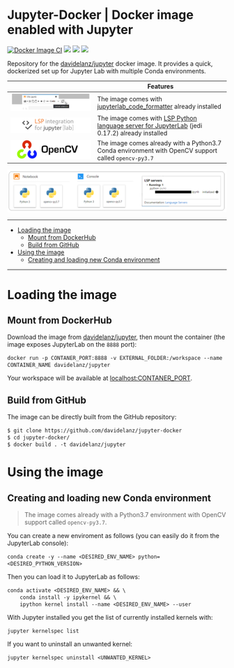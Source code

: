 # Jupyter-Docker | Docker image enabled with Jupyter

[![Docker Image CI](https://github.com/Davidelanz/jupyter-docker/actions/workflows/docker-image.yml/badge.svg)](https://github.com/Davidelanz/jupyter-docker/actions/workflows/docker-image.yml)
[![](https://img.shields.io/badge/Ubuntu-20.04-orange)](https://releases.ubuntu.com/20.04/)
[![](https://img.shields.io/badge/Python-3.8.2-yellow)](https://www.python.org/downloads/release/python-382/)
[![](https://img.shields.io/badge/MiniConda-yes-green)](https://docs.conda.io/en/latest/miniconda.html)

Repository for the [davidelanz/jupyter](https://hub.docker.com/r/davidelanz/jupyter) docker image. 
It provides a quick, dockerized set up for Jupyter Lab with multiple Conda environments.

|   | Features  |
|---|---|
| [![](https://raw.githubusercontent.com/Davidelanz/jupyter-docker/master/.docs/formatter.png)](https://jupyterlab-code-formatter.readthedocs.io/) | The image comes with [jupyterlab_code_formatter](https://jupyterlab-code-formatter.readthedocs.io/) already installed |
| [![](https://raw.githubusercontent.com/Davidelanz/jupyter-docker/master/.docs/lsp-integration.png)](https://jupyterlab-lsp.readthedocs.io/en/latest/index.html) | The image comes with [LSP Python language server for JupyterLab](https://jupyterlab-lsp.readthedocs.io/en/latest/index.html) (jedi 0.17.2) already installed |
| [![](https://raw.githubusercontent.com/Davidelanz/jupyter-docker/master/.docs/opencv.png)](https://opencv.org/) | The image comes already with a Python3.7 Conda environment with OpenCV support called ``opencv-py3.7`` |

![](https://raw.githubusercontent.com/Davidelanz/jupyter-docker/master/.docs/banner.png)

---

- [Loading the image](#loading-the-image)
  - [Mount from DockerHub](#mount-from-dockerHub)
  - [Build from GitHub](#build-from-github)
- [Using the image](#using-the-image)
  - [Creating and loading new Conda environment](#creating-and-loading-new-conda-environment)

---

# Loading the image

## Mount from DockerHub

Download the image from [davidelanz/jupyter](https://hub.docker.com/r/davidelanz/jupyter), 
then mount the container (the image exposes JupyterLab on the ``8888`` port):
```
docker run -p CONTANER_PORT:8888 -v EXTERNAL_FOLDER:/workspace --name CONTAINER_NAME davidelanz/jupyter
```

Your workspace will be available at [localhost:CONTANER_PORT](http://localhost:CONTANER_PORT).

## Build from GitHub

The image can be directly built from the GitHub repository:

```
$ git clone https://github.com/davidelanz/jupyter-docker
$ cd jupyter-docker/
$ docker build . -t davidelanz/jupyter
```

# Using the image

## Creating and loading new Conda environment

> The image comes already with a Python3.7 environment with OpenCV support called ``opencv-py3.7``.

You can create a new enviroment as follows (you can easily do it from the JupyterLab console):
```
conda create -y --name <DESIRED_ENV_NAME> python=<DESIRED_PYTHON_VERSION>
```
Then you can load it to JupyterLab as follows:
```
conda activate <DESIRED_ENV_NAME> && \
    conda install -y ipykernel && \
    ipython kernel install --name <DESIRED_ENV_NAME> --user
```

With Jupyter installed you get the list of currently installed kernels with:
```
jupyter kernelspec list
```

If you want to uninstall an unwanted kernel:
```
jupyter kernelspec uninstall <UNWANTED_KERNEL>
```